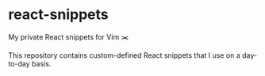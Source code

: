 # react-snippets
My private React snippets for Vim ✂️

This repository contains custom-defined React snippets that I use on a day-to-day basis.

